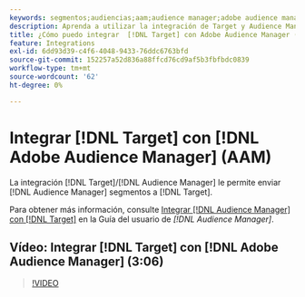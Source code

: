 ```yaml
---
keywords: segmentos;audiencias;aam;audience manager;adobe audience manager;integrar;integración
description: Aprenda a utilizar la integración de Target y Audience Manager para enviar segmentos de Audience Manager (AAM) a Adobe Target.
title: ¿Cómo puedo integrar  [!DNL Target] con Adobe Audience Manager (AAM)?
feature: Integrations
exl-id: 6dd93d39-c4f6-4048-9433-76ddc6763bfd
source-git-commit: 152257a52d836a88ffcd76cd9af5b3fbfbdc0839
workflow-type: tm+mt
source-wordcount: '62'
ht-degree: 0%

---
```


# Integrar [!DNL Target] con [!DNL Adobe Audience Manager] (AAM)

La integración [!DNL Target]/[!DNL Audience Manager] le permite enviar [!DNL Audience Manager] segmentos a [!DNL Target].

Para obtener más información, consulte [Integrar [!DNL Audience Manager] con [!DNL Target]](https://experienceleague.adobe.com/docs/audience-manager/user-guide/implementation-integration-guides/integration-other-solutions/aam-target-integration.html?lang=es) en la Guía del usuario de *[!DNL Audience Manager]*.

## Vídeo: Integrar [!DNL Target] con [!DNL Adobe Audience Manager] (3:06)

>[!VIDEO](https://video.tv.adobe.com/v/35151)

